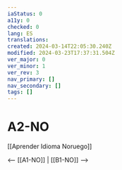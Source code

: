 ```yaml
---
iaStatus: 0
a11y: 0
checked: 0
lang: ES
translations: 
created: 2024-03-14T22:05:30.240Z
modified: 2024-03-23T17:37:31.504Z
ver_major: 0
ver_minor: 1
ver_rev: 3
nav_primary: []
nav_secondary: []
tags: []
---
```

# A2-NO

[[Aprender Idioma Noruego]]

<-- [[A1-NO]] | [[B1-NO]] -->